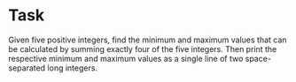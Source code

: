 ﻿# Task
Given five positive integers, find the minimum and maximum values that can be calculated by summing exactly four of the five integers. Then print the respective minimum and maximum values as a single line of two space-separated long integers.